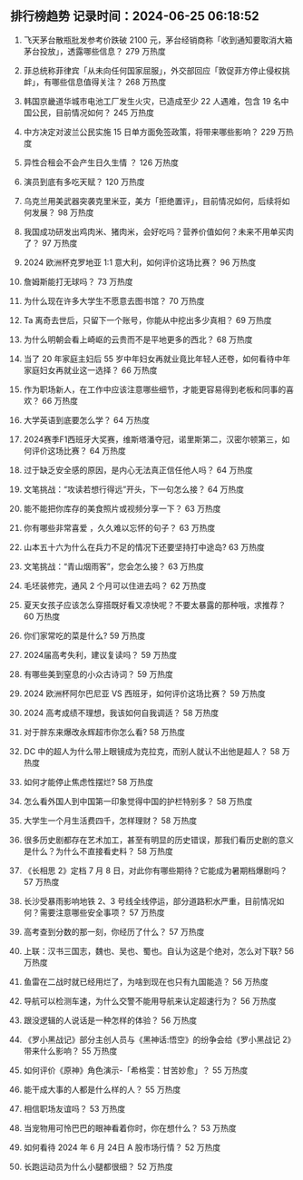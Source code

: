 
## 排行榜趋势 记录时间：2024-06-25 06:18:52
  
  1. 飞天茅台散瓶批发参考价跌破 2100 元，茅台经销商称「收到通知要取消大箱茅台投放」，透露哪些信息？ 279 万热度
    
  2. 菲总统称菲律宾「从未向任何国家屈服」，外交部回应「敦促菲方停止侵权挑衅」，有哪些信息值得关注？ 268 万热度
    
  3. 韩国京畿道华城市电池工厂发生火灾，已造成至少 22 人遇难，包含 19 名中国公民，目前情况如何？ 245 万热度
    
  4. 中方决定对波兰公民实施 15 日单方面免签政策，将带来哪些影响？ 229 万热度
    
  5. 异性合租会不会产生日久生情 ？ 126 万热度
    
  6. 演员到底有多吃天赋？ 120 万热度
    
  7. 乌克兰用美武器突袭克里米亚，美方「拒绝置评」，目前情况如何，后续将如何发展？ 98 万热度
    
  8. 我国成功研发出鸡肉米、猪肉米，会好吃吗？营养价值如何？未来不用单买肉了？ 97 万热度
    
  9. 2024 欧洲杯克罗地亚 1:1 意大利，如何评价这场比赛？ 96 万热度
    
  10. 詹姆斯能打无球吗？ 73 万热度
    
  11. 为什么现在许多大学生不愿意去图书馆？ 70 万热度
    
  12. Ta 离奇去世后，只留下一个账号，你能从中挖出多少真相？ 69 万热度
    
  13. 为什么明朝会看上崎岖的云贵而不是平地更多的西北？ 68 万热度
    
  14. 当了 20 年家庭主妇后 55 岁中年妇女再就业竟比年轻人还卷，如何看待中年家庭妇女再就业这一选择？ 66 万热度
    
  15. 作为职场新人，在工作中应该注意哪些细节，才能更容易得到老板和同事的喜欢？ 66 万热度
    
  16. 大学英语到底要怎么学？ 64 万热度
    
  17. 2024赛季F1西班牙大奖赛，维斯塔潘夺冠，诺里斯第二，汉密尔顿第三，如何评价这场比赛？ 64 万热度
    
  18. 过于缺乏安全感的原因，是内心无法真正信任他人吗？ 64 万热度
    
  19. 文笔挑战：“攻读若想行得远”开头，下一句怎么接？ 64 万热度
    
  20. 能不能把你库存的美食照片或视频分享一下？ 63 万热度
    
  21. 你有哪些非常喜爱 ，久久难以忘怀的句子？ 63 万热度
    
  22. 山本五十六为什么在兵力不足的情况下还要坚持打中途岛? 63 万热度
    
  23. 文笔挑战：“青山烟雨客”，您会怎么接？ 63 万热度
    
  24. 毛坯装修完，通风 2 个月可以住进去吗？ 62 万热度
    
  25. 夏天女孩子应该怎么穿搭既好看又凉快呢？不要太暴露的那种哦，求推荐？ 60 万热度
    
  26. 你们家常吃的菜是什么? 59 万热度
    
  27. 2024届高考失利，建议复读吗？ 59 万热度
    
  28. 有哪些美到窒息的小众古诗词？ 59 万热度
    
  29. 2024 欧洲杯阿尔巴尼亚 VS 西班牙，如何评价这场比赛？ 59 万热度
    
  30. 2024 高考成绩不理想，我该如何自我调适？ 58 万热度
    
  31. 对于胖东来爆改永辉超市你怎么看? 58 万热度
    
  32. DC 中的超人为什么带上眼镜成为克拉克，而别人就认不出他是超人？ 58 万热度
    
  33. 如何才能停止焦虑性摆烂? 58 万热度
    
  34. 怎么看外国人到中国第一印象觉得中国的护栏特别多？ 58 万热度
    
  35. 大学生一个月生活费四千，怎样理财？ 58 万热度
    
  36. 很多历史剧都存在艺术加工，甚至有明显的历史错误，那我们看历史剧的意义是什么？为什么不直接看史料？ 58 万热度
    
  37. 《长相思 2》定档 7 月 8 日，对此你有哪些期待？它能成为暑期档爆剧吗？ 57 万热度
    
  38. 长沙受暴雨影响地铁 2、3 号线全线停运，部分道路积水严重，目前情况如何？需要注意哪些安全事项？ 57 万热度
    
  39. 高考查到分数的那一刻，你经历了什么？ 57 万热度
    
  40. 上联：汉书三国志，魏也、吴也、蜀也。自认为这是个绝对，怎么对下联? 56 万热度
    
  41. 鱼雷在二战时就已经用烂了，为啥到现在也只有九国能造？ 56 万热度
    
  42. 导航可以检测车速，为什么交警不能用导航来认定超速行为？ 56 万热度
    
  43. 跟没逻辑的人说话是一种怎样的体验？ 56 万热度
    
  44. 《罗小黑战记》部分主创人员与《黑神话:悟空》的纷争会给《罗小黑战记 2》带来什么影响？ 55 万热度
    
  45. 如何评价《原神》角色演示-「希格雯：甘苦妙愈」？ 55 万热度
    
  46. 能干成大事的人都是什么样的人？ 55 万热度
    
  47. 相信职场友谊吗？ 53 万热度
    
  48. 当宠物用可怜巴巴的眼神看着你时，你在想什么？ 53 万热度
    
  49. 如何看待 2024 年 6 月 24日 A 股市场行情？ 52 万热度
    
  50. 长跑运动员为什么小腿都很细？ 52 万热度
    